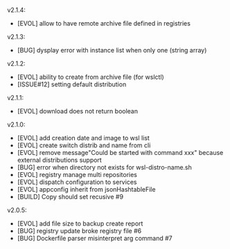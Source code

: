 v2.1.4:
* [EVOL] allow to have remote archive file defined in registries

v2.1.3:
* [BUG] dysplay error with instance list when only one (string array)

v2.1.2:
* [EVOL] ability to create from archive file (for wslctl)
* [ISSUE#12] setting default distribution

v2.1.1:
* [EVOL] download does not return boolean

v2.1.0:
* [EVOL] add creation date and image to wsl list
* [EVOL] create switch distrib and name from cli
* [EVOL] remove message"Could be started with command xxx" because external distributions support
* [BUG] error when directory not exists for wsl-distro-name.sh
* [EVOL] registry manage multi repositories
* [EVOL] dispatch configuration to services
* [EVOL] appconfig inherit from jsonHashtableFile
* [BUILD] Copy should set recusive #9

v2.0.5:
* [EVOL] add file size to backup create report
* [BUG] registry update broke registry file #6
* [BUG] Dockerfile parser misinterpret arg command #7

